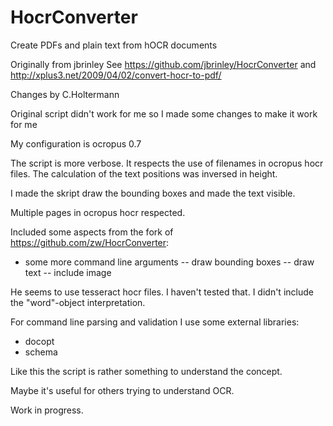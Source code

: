 HocrConverter
=============

Create PDFs and plain text from hOCR documents

Originally from jbrinley
See https://github.com/jbrinley/HocrConverter
and http://xplus3.net/2009/04/02/convert-hocr-to-pdf/

Changes by C.Holtermann

Original script didn't work for me so I made some changes to make it work for me

My configuration is ocropus 0.7

The script is more verbose. It respects the use of filenames in ocropus hocr files.
The calculation of the text positions was inversed in height.

I made the skript draw the bounding boxes and made the text visible.

Multiple pages in ocropus hocr respected.

Included some aspects from the fork of https://github.com/zw/HocrConverter:
 - some more command line arguments
 -- draw bounding boxes
 -- draw text
 -- include image

He seems to use tesseract hocr files. I haven't tested that. I didn't include the "word"-object interpretation.

For command line parsing and validation I use some external libraries:
- docopt
- schema

Like this the script is rather something to understand the concept.

Maybe it's useful for others trying to understand OCR.

Work in progress.
